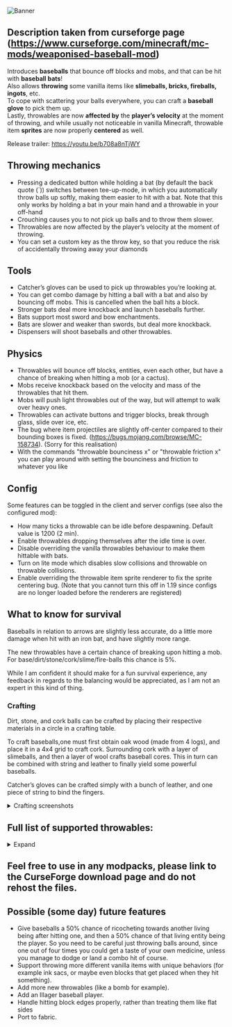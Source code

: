 ![Banner](https://i.imgur.com/ripZdL7.png)

## Description taken from curseforge page (https://www.curseforge.com/minecraft/mc-mods/weaponised-baseball-mod)

Introduces **baseballs** that bounce off blocks and mobs, and that can be hit with **baseball bats**!  
Also allows **throwing** some vanilla items like **slimeballs, bricks, fireballs, ingots**, etc.  
To cope with scattering your balls everywhere, you can craft a **baseball glove** to pick them up.  
Lastly, throwables are now **affected by** the **player’s velocity** at the moment of throwing, and while usually not noticeable in vanilla Minecraft, throwable item **sprites** are now properly **centered** as well.  

Release trailer: https://youtu.be/b708a8nTjWY

## Throwing mechanics

* Pressing a dedicated button while holding a bat (by default the back quote (`)) switches between tee-up-mode, in which you automatically throw balls up softly, making them easier to hit with a bat. Note that this only works by holding a bat in your main hand and a throwable in your off-hand
* Crouching causes you to not pick up balls and to throw them slower.
* Throwables are now affected by the player’s velocity at the moment of throwing.
* You can set a custom key as the throw key, so that you reduce the risk of accidentally throwing away your diamonds

## Tools

* Catcher’s gloves can be used to pick up throwables you’re looking at.
* You can get combo damage by hitting a ball with a bat and also by bouncing off mobs. This is cancelled when the ball hits a block.
* Stronger bats deal more knockback and launch baseballs further.
* Bats support most sword and bow enchantments.
* Bats are slower and weaker than swords, but deal more knockback.
* Dispensers will shoot baseballs and other throwables.

## Physics

* Throwables will bounce off blocks, entities, even each other, but have a chance of breaking when hitting a mob (or a cactus).
* Mobs receive knockback based on the velocity and mass of the throwables that hit them.
* Mobs will push light throwables out of the way, but will attempt to walk over heavy ones.
* Throwables can activate buttons and trigger blocks, break through glass, slide over ice, etc.
* The bug where item projectiles are slightly off-center compared to their bounding boxes is fixed. (https://bugs.mojang.com/browse/MC-158734). (Sorry for this realisation)
* With the commands "throwable bounciness x" or "throwable friction x" you can play around with setting the bounciness and friction to whatever you like

## Config

Some features can be toggled in the client and server configs (see also the configured mod):
* How many ticks a throwable can be idle before despawning. Default value is 1200 (2 min).
* Enable throwables dropping themselves after the idle time is over.
* Disable overriding the vanilla throwables behaviour to make them hittable with bats.
* Turn on lite mode which disables slow collisions and throwable on throwable collisions.
* Enable overriding the throwable item sprite renderer to fix the sprite centering bug. (Note that you cannot turn this off in 1.19 since configs are no longer loaded before the renderers are registered)
    
## What to know for survival

Baseballs in relation to arrows are slightly less accurate, do a little more damage when hit with an iron bat, and have slightly more range. 

The new throwables have a certain chance of breaking upon hitting a mob. For base/dirt/stone/cork/slime/fire-balls this chance is 5%.

While I am confident it should make for a fun survival experience, any feedback in regards to the balancing would be appreciated, as I am not an expert in this kind of thing.

### Crafting

Dirt, stone, and cork balls can be crafted by placing their respective materials in a circle in a crafting table.

To craft baseballs,one must first obtain oak wood (made from 4 logs), and place it in a 4x4 grid to craft cork. Surrounding cork with a layer of slimeballs, and then a layer of wool crafts baseball cores. This in turn can be combined with string and leather to finally yield some powerful baseballs.

Catcher’s gloves can be crafted simply with a bunch of leather, and one piece of string to bind the fingers.

<details>
  <summary>Crafting screenshots</summary>
  
<img src="https://i.imgur.com/RC0Sz6A.png" alt="crafting cork" width="400"/>
<img src="https://i.imgur.com/u8YVItB.png" alt="crafting baseball core" width="400"/>
<img src="https://i.imgur.com/QRhImgT.png" alt="crafting baseballs" width="400"/>
<img src="https://i.imgur.com/3myFoX7.png" alt="crafting catcher's glove" width="400"/>

</details>

## Full list of supported throwables:
<details>
  <summary>Expand</summary>
  
* Any eggs
* Any slimeballs
* Fire charges
* Baseballs
* Dirtballs
* Stoneballs
* Corkballs
* Any coals
* Any gems
* Any nuggets
* Any ingots
* Any of the vanilla throwables like snowballs and eggs
  
</details>
 

## Feel free to use in any modpacks, please link to the CurseForge download page and do not rehost the files.

## Possible (some day) future features

* Give baseballs a 50% chance of ricocheting towards another living being after hitting one, and then a 50% chance of that living entity being the player. So you need to be careful just throwing balls around, since one out of four times you could get a taste of your own medicine, unless you manage to dodge or land a combo hit of course.
* Support throwing more different vanilla items with unique behaviors (for example ink sacs, or maybe even blocks that get placed when they hit something).
* Add more new throwables (like a bomb for example).
* Add an Illager baseball player.
* Handle hitting block edges properly, rather than treating them like flat sides
* Port to fabric.
